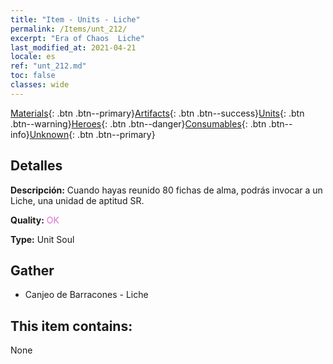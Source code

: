```yaml
---
title: "Item - Units - Liche"
permalink: /Items/unt_212/
excerpt: "Era of Chaos  Liche"
last_modified_at: 2021-04-21
locale: es
ref: "unt_212.md"
toc: false
classes: wide
---
```

 [Materials](/es/Items/){: .btn .btn--primary}[Artifacts](/es/Items/Artifacts/){: .btn .btn--success}[Units](/es/Items/Units/){: .btn .btn--warning}[Heroes](/es/Items/Heroes/){: .btn .btn--danger}[Consumables](/es/Items/Consumables/){: .btn .btn--info}[Unknown](/es/Items/Unknown/){: .btn .btn--primary}

## Detalles
 **Descripción:** Cuando hayas reunido 80 fichas de alma, podrás invocar a un Liche, una unidad de aptitud SR.

 **Quality:** <span style="color: #DA70D6">OK</span>

 **Type:** Unit Soul

## Gather

*    Canjeo de Barracones - Liche 

## This item contains:

  None

